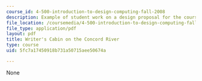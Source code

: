 ```yaml
---
course_id: 4-500-introduction-to-design-computing-fall-2008
description: Example of student work on a design proposal for the course project.
file_location: /coursemedia/4-500-introduction-to-design-computing-fall-2008/5fc7a17450918b731a50715aee50674a_assn1_9.pdf
file_type: application/pdf
layout: pdf
title: Writer's Cabin on the Concord River
type: course
uid: 5fc7a17450918b731a50715aee50674a

---
```

None